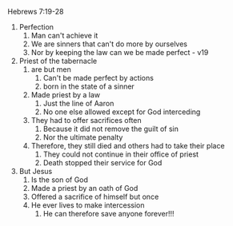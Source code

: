 
Hebrews 7:19-28

1. Perfection
    1. Man can't achieve it
    2. We are sinners that can't do more by ourselves
    3. Nor by keeping the law can we be made perfect - v19
2. Priest of the tabernacle
    1. are but men
        1. Can't be made perfect by actions
        2. born in the state of a sinner
    2. Made priest by a law
        1. Just the line of Aaron
        2. No one else allowed except for God interceding
    3. They had to offer sacrifices often
        1. Because it did not remove the guilt of sin
        2. Nor the ultimate penalty
    4. Therefore, they still died and others had to take their place
        1. They could not continue in their office of priest
        2. Death stopped their service for God
3. But Jesus
    1. Is the son of God
    2. Made a priest by an oath of God
    3. Offered a sacrifice of himself but once
    4. He ever lives to make intercession
        1. He can therefore save anyone forever!!!
